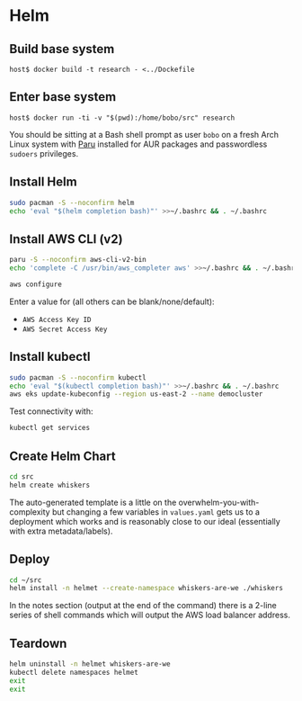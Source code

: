 # Helm

## Build base system

```console
host$ docker build -t research - <../Dockefile
```

## Enter base system

```console
host$ docker run -ti -v "$(pwd):/home/bobo/src" research
```

You should be sitting at a Bash shell prompt as user `bobo` on a fresh Arch
Linux system with [Paru](https://github.com/morganamilo/paru) installed for AUR
packages and passwordless `sudoers` privileges.

## Install Helm

```sh
sudo pacman -S --noconfirm helm
echo 'eval "$(helm completion bash)"' >>~/.bashrc && . ~/.bashrc
```

## Install AWS CLI (v2)

```sh
paru -S --noconfirm aws-cli-v2-bin
echo 'complete -C /usr/bin/aws_completer aws' >>~/.bashrc && . ~/.bashrc
```

```sh
aws configure
```

Enter a value for (all others can be blank/none/default):

- `AWS Access Key ID`
- `AWS Secret Access Key`

## Install kubectl

```sh
sudo pacman -S --noconfirm kubectl
echo 'eval "$(kubectl completion bash)"' >>~/.bashrc && . ~/.bashrc
aws eks update-kubeconfig --region us-east-2 --name democluster
```

Test connectivity with:

```sh
kubectl get services
```

## Create Helm Chart

```sh
cd src
helm create whiskers
```

The auto-generated template is a little on the overwhelm-you-with-complexity but
changing a few variables in `values.yaml` gets us to a deployment which works
and is reasonably close to our ideal (essentially with extra metadata/labels).

## Deploy

```sh
cd ~/src
helm install -n helmet --create-namespace whiskers-are-we ./whiskers
```

In the notes section (output at the end of the command) there is a 2-line series
of shell commands which will output the AWS load balancer address.

## Teardown

```sh
helm uninstall -n helmet whiskers-are-we
kubectl delete namespaces helmet
exit
exit
```
